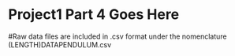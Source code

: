 # Project1 Part 4 Goes Here

#Raw data files are included in .csv format under the nomenclature (LENGTH)DATAPENDULUM.csv
